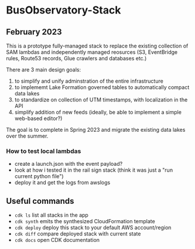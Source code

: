 # BusObservatory-Stack

## February 2023

This is a prototype fully-managed stack to replace the existing collection of SAM lambdas and independently managed reosurces (S3, EventBridge rules, Route53 records, Glue crawlers and databases etc.)

There are 3 main design goals:
1. to simplify and unify adminstration of the entire infrastructure
2. to implememt Lake Formation governed tables to automatically compact data lakes
3. to standardize on collection of UTM timestamps, with localization in the API
4. simplify addition of new feeds (ideally, be able to implement a simple web-based editor?)

The goal is to complete in Spring 2023 and migrate the existing data lakes over the summer.

### How to test local lambdas

- create a launch.json with the event payload?
- look at how i tested it in the rail sign stack (think it was just a "run current python file")
- deploy it and get the logs from awslogs


## Useful commands

 * `cdk ls`          list all stacks in the app
 * `cdk synth`       emits the synthesized CloudFormation template
 * `cdk deploy`      deploy this stack to your default AWS account/region
 * `cdk diff`        compare deployed stack with current state
 * `cdk docs`        open CDK documentation

